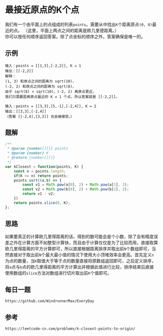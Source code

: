 # 最接近原点的K个点
我们有一个由平面上的点组成的列表`points`。需要从中找出`K`个距离原点`(0, 0)`最近的点。  （这里，平面上两点之间的距离是欧几里德距离。）  
你可以按任何顺序返回答案。除了点坐标的顺序之外，答案确保是唯一的。

## 示例

```
输入：points = [[1,3],[-2,2]], K = 1
输出：[[-2,2]]
解释： 
(1, 3) 和原点之间的距离为 sqrt(10)，
(-2, 2) 和原点之间的距离为 sqrt(8)，
由于 sqrt(8) < sqrt(10)，(-2, 2) 离原点更近。
我们只需要距离原点最近的 K = 1 个点，所以答案就是 [[-2,2]]。
```

```
输入：points = [[3,3],[5,-1],[-2,4]], K = 2
输出：[[3,3],[-2,4]]
（答案 [[-2,4],[3,3]] 也会被接受。）
```

## 题解

```javascript
/**
 * @param {number[][]} points
 * @param {number} K
 * @return {number[][]}
 */
var kClosest = function(points, K) {
    const n = points.length;
    if(K >= n) return points;
    points.sort((a,b) => {
        const v1 = Math.pow(a[0], 2) + Math.pow(a[1], 2);
        const v2 = Math.pow(b[0], 2) + Math.pow(b[1], 2);
        return v1 - v2;
    })
    return points.slice(0, K);
};
```

## 思路
如果要真正的计算欧几里得距离的话，得到的数可能会是个小数，除了会有精度误差之外在计算方面不如整型计算快，而且由于计算仅仅是为了比较而用，直接取算欧几里得距离的平方计算即可，所以直接根据距离排序并取出前`N`个数组即可，当然直接对于取出前`N`个最大最小值的情况下使用大小顶堆效率会更高。首先定义`n`为点的数量，当`K`取值大于等于点的数量直接将原数组返回即可，之后定义排序，将`a`点与`b`点的欧几里得距离的平方计算出并根据此值进行比较，排序结束后直接使用数组的`slice`方法对数组进行切片取出前`K`个值即可。

## 每日一题

```
https://github.com/WindrunnerMax/EveryDay
```

## 参考

```
https://leetcode-cn.com/problems/k-closest-points-to-origin/
```

